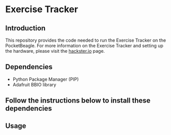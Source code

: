 # Exercise Tracker

## Introduction
This repository provides the code needed to run the Exercise Tracker on the PocketBeagle.  For more information on the Exercise Tracker and setting up the hardware, please visit the [hackster.io](https://www.hackster.io/kiansamra/exercise-tracker-2aaf67) page.

## Dependencies
* Python Package Manager (PIP)
* Adafruit BBIO library

## Follow the instructions below to install these dependencies

## Usage
